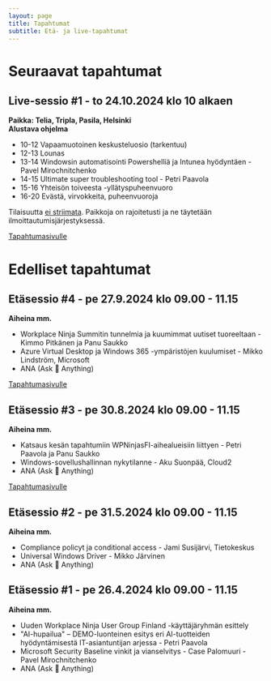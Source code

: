 ```yaml
---
layout: page
title: Tapahtumat
subtitle: Etä- ja live-tapahtumat
---
```

# Seuraavat tapahtumat
## Live-sessio #1 - to  24.10.2024 klo 10 alkaen
**Paikka: Telia, Tripla, Pasila, Helsinki**<br/>
**Alustava ohjelma**
- 10-12 Vapaamuotoinen keskusteluosio (tarkentuu)
- 12-13 Lounas
- 13-14 Windowsin automatisointi Powershelliä ja Intunea hyödyntäen - Pavel Mirochnitchenko 
- 14-15 Ultimate super troubleshooting tool - Petri Paavola
- 15-16 Yhteisön toiveesta -yllätyspuheenvuoro
- 16-20 Evästä, virvokkeita, puheenvuoroja

Tilaisuutta <u>ei striimata</u>. Paikkoja on rajoitetusti ja ne täytetään ilmoittautumisjärjestyksessä.

[Tapahtumasivulle](../tapahtumat/20241024/live-tapahtuma-24102024)

# Edelliset tapahtumat
## Etäsessio #4 - pe 27.9.2024 klo 09.00 - 11.15 
**Aiheina mm.**
- Workplace Ninja Summitin tunnelmia ja kuumimmat uutiset tuoreeltaan - Kimmo Pitkänen ja Panu Saukko
- Azure Virtual Desktop ja Windows 365 -ympäristöjen kuulumiset - Mikko Lindström, Microsoft
- ANA (Ask 🥷 Anything)

[Tapahtumasivulle](../tapahtumat/20240927/etatapahtuma-27092024)

## Etäsessio #3 - pe 30.8.2024 klo 09.00 - 11.15
**Aiheina mm.**
- Katsaus kesän tapahtumiin WPNinjasFI-aihealueisiin liittyen - Petri Paavola ja Panu Saukko
- Windows-sovellushallinnan nykytilanne - Aku Suonpää, Cloud2
- ANA (Ask 🥷 Anything)

<a href="https://wpninjas.fi/2024-08-14-Etätapahtuma-30.8.2024">Tapahtumasivulle</a>

## Etäsessio #2 - pe 31.5.2024 klo 09.00 - 11.15
**Aiheina mm.**
- Compliance policyt ja conditional access - Jami Susijärvi, Tietokeskus
- Universal Windows Driver - Mikko Järvinen
- ANA (Ask 🥷 Anything)

## Etäsessio #1 - pe 26.4.2024 klo 09.00 - 11.15
**Aiheina mm.**
- Uuden Workplace Ninja User Group Finland -käyttäjäryhmän esittely
- "AI-hupailua" – DEMO-luonteinen esitys eri AI-tuotteiden hyödyntämisestä IT-asiantuntijan arjessa - Petri Paavola
- Microsoft Security Baseline vinkit ja vianselvitys - Case Palomuuri -  Pavel Mirochnitchenko
- ANA (Ask 🥷 Anything)
